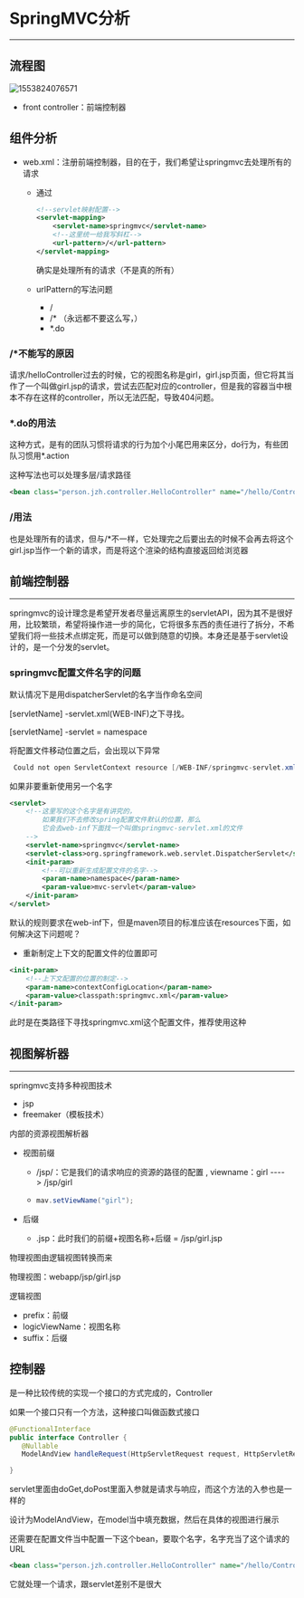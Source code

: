 # SpringMVC分析

---

## 流程图

![1553824076571](../assets/1553824076571.png)

- front controller：前端控制器





## 组件分析

- web.xml：注册前端控制器，目的在于，我们希望让springmvc去处理所有的请求

  - 通过

    ```xml
    <!--servlet映射配置-->
    <servlet-mapping>
        <servlet-name>springmvc</servlet-name>
        <!--这里统一给我写斜杠-->
        <url-pattern>/</url-pattern>
    </servlet-mapping>
    ```

    确实是处理所有的请求（不是真的所有）

  - urlPattern的写法问题

    - /
    - /* （永远都不要这么写，）
    - *.do



### /*不能写的原因

请求/helloController过去的时候，它的视图名称是girl，girl.jsp页面，但它将其当作了一个叫做girl.jsp的请求，尝试去匹配对应的controller，但是我的容器当中根本不存在这样的controller，所以无法匹配，导致404问题。





### *.do的用法

这种方式，是有的团队习惯将请求的行为加个小尾巴用来区分，do行为，有些团队习惯用*.action

这种写法也可以处理多层/请求路径

```xml
<bean class="person.jzh.controller.HelloController" name="/hello/Controller.do"></bean>
```





### /用法

也是处理所有的请求，但与/*不一样，它处理完之后要出去的时候不会再去将这个girl.jsp当作一个新的请求，而是将这个渲染的结构直接返回给浏览器





## 前端控制器

---

springmvc的设计理念是希望开发者尽量远离原生的servletAPI，因为其不是很好用，比较繁琐，希望将操作进一步的简化，它将很多东西的责任进行了拆分，不希望我们将一些技术点绑定死，而是可以做到随意的切换。本身还是基于servlet设计的，是一个分发的servlet。



### springmvc配置文件名字的问题

默认情况下是用dispatcherServlet的名字当作命名空间

[servletName] -servlet.xml(WEB-INF)之下寻找。

[servletName] -servlet = namespace

将配置文件移动位置之后，会出现以下异常

```java
 Could not open ServletContext resource [/WEB-INF/springmvc-servlet.xml]
```

如果非要重新使用另一个名字

```xml
<servlet>
    <!--这里写的这个名字是有讲究的，
        如果我们不去修改spring配置文件默认的位置，那么
        它会去web-inf下面找一个叫做springmvc-servlet.xml的文件
    -->
    <servlet-name>springmvc</servlet-name>
    <servlet-class>org.springframework.web.servlet.DispatcherServlet</servlet-class>
    <init-param>
        <!--可以重新生成配置文件的名字-->
        <param-name>namespace</param-name>
        <param-value>mvc-servlet</param-value>
    </init-param>
</servlet>
```

默认的规则要求在web-inf下，但是maven项目的标准应该在resources下面，如何解决这下问题呢？

- 重新制定上下文的配置文件的位置即可

```xml
<init-param>
    <!--上下文配置的位置的制定-->
    <param-name>contextConfigLocation</param-name>
    <param-value>classpath:springmvc.xml</param-value>
</init-param>
```

此时是在类路径下寻找springmvc.xml这个配置文件，推荐使用这种





## 视图解析器

---

springmvc支持多种视图技术

- jsp
- freemaker（模板技术）

内部的资源视图解析器

- 视图前缀

  - /jsp/：它是我们的请求响应的资源的路径的配置 ,	viewname：girl ---->   /jsp/girl

  - ```java
    mav.setViewName("girl");
    ```

- 后缀

  - .jsp：此时我们的前缀+视图名称+后缀 = /jsp/girl.jsp

物理视图由逻辑视图转换而来

物理视图：webapp/jsp/girl.jsp



逻辑视图

- prefix：前缀
- logicViewName：视图名称
- suffix：后缀





## 控制器

是一种比较传统的实现一个接口的方式完成的，Controller

如果一个接口只有一个方法，这种接口叫做函数式接口

```java
@FunctionalInterface
public interface Controller {
   @Nullable
   ModelAndView handleRequest(HttpServletRequest request, HttpServletResponse response) throws Exception;

}
```

servlet里面由doGet,doPost里面入参就是请求与响应，而这个方法的入参也是一样的

设计为ModelAndView，在model当中填充数据，然后在具体的视图进行展示

还需要在配置文件当中配置一下这个bean，要取个名字，名字充当了这个请求的URL

```xml
<bean class="person.jzh.controller.HelloController" name="/hello/Controller.do"></bean>
```

它就处理一个请求，跟servlet差别不是很大
